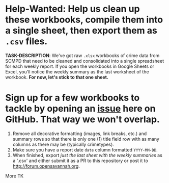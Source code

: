 # Help-Wanted: Help us clean up these workbooks, compile them into a single sheet, then export them as `.csv` files.
**TASK-DESCRIPTION**: We've got raw `.xlsx` workbooks of crime data from SCMPD that need to be cleaned and consolidated into a single spreadsheet for each weekly report. If you open the workbooks in Google Sheets or Excel, you'll notice the weekly summary as the last worksheet of the workbook. **For now, let's stick to that one sheet.**

# Sign up for a few workbooks to tackle by opening an [issue](/issues) here on GitHub. That way we won't overlap.


1. Remove all decorative formatting (images, link breaks, etc.) and summary rows so that there is only one (1) title field row with as many columns as there may be (typically crimetypes). 
2. Make sure you have a report date `date` column formatted `YYYY-MM-DD`.
3. When finished, export *just the last sheet with the weekly summaries* as a '.csv' and either submit it as a PR to this repository or post it to http://forum.opensavannah.org.


More TK
